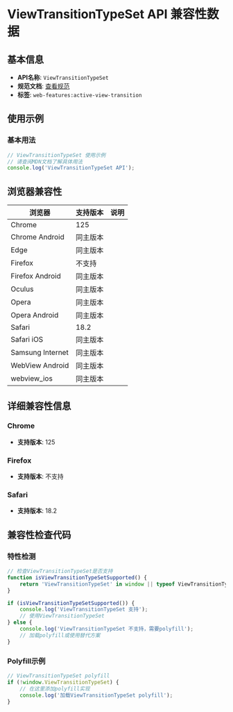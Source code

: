 # ViewTransitionTypeSet API 兼容性数据

## 基本信息

- **API名称**: `ViewTransitionTypeSet`
- **规范文档**: [查看规范](https://drafts.csswg.org/css-view-transitions-2/#viewtransitiontypeset)
- **标签**: `web-features:active-view-transition`

## 使用示例

### 基本用法

```javascript
// ViewTransitionTypeSet 使用示例
// 请查阅MDN文档了解具体用法
console.log('ViewTransitionTypeSet API');
```

## 浏览器兼容性

| 浏览器 | 支持版本 | 说明 |
|--------|----------|------|
| Chrome | 125 |  |
| Chrome Android | 同主版本 |  |
| Edge | 同主版本 |  |
| Firefox | 不支持 |  |
| Firefox Android | 同主版本 |  |
| Oculus | 同主版本 |  |
| Opera | 同主版本 |  |
| Opera Android | 同主版本 |  |
| Safari | 18.2 |  |
| Safari iOS | 同主版本 |  |
| Samsung Internet | 同主版本 |  |
| WebView Android | 同主版本 |  |
| webview_ios | 同主版本 |  |

## 详细兼容性信息

### Chrome

- **支持版本**: 125

### Firefox

- **支持版本**: 不支持

### Safari

- **支持版本**: 18.2

## 兼容性检查代码

### 特性检测

```javascript
// 检查ViewTransitionTypeSet是否支持
function isViewTransitionTypeSetSupported() {
    return 'ViewTransitionTypeSet' in window || typeof ViewTransitionTypeSet !== 'undefined';
}

if (isViewTransitionTypeSetSupported()) {
    console.log('ViewTransitionTypeSet 支持');
    // 使用ViewTransitionTypeSet
} else {
    console.log('ViewTransitionTypeSet 不支持，需要polyfill');
    // 加载polyfill或使用替代方案
}
```

### Polyfill示例

```javascript
// ViewTransitionTypeSet polyfill
if (!window.ViewTransitionTypeSet) {
    // 在这里添加polyfill实现
    console.log('加载ViewTransitionTypeSet polyfill');
}
```

